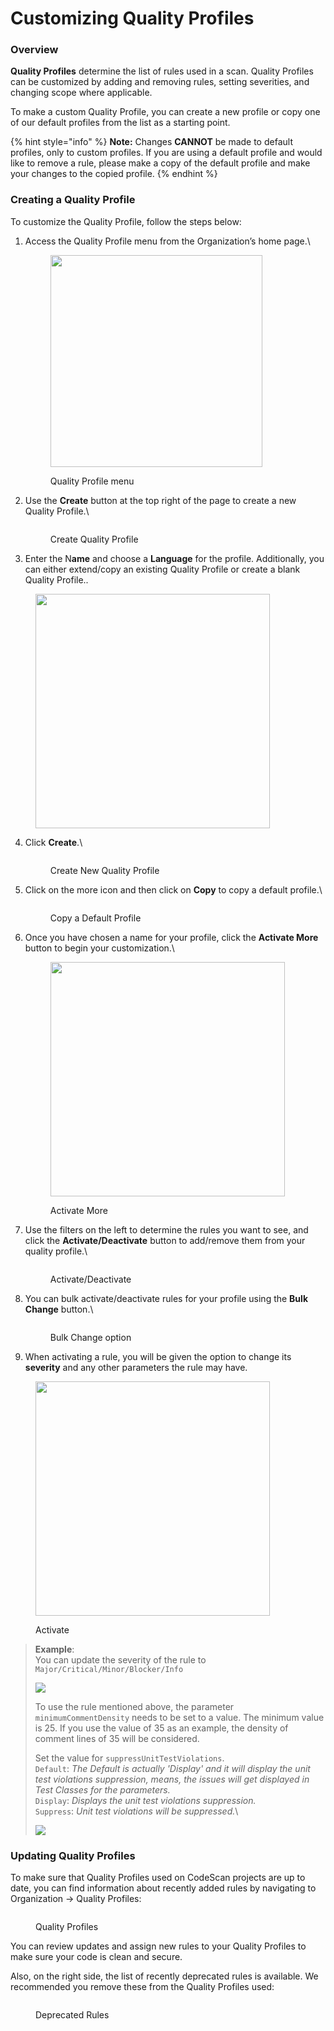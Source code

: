 # Customizing Quality Profiles

### Overview <a href="#overview" id="overview"></a>

**Quality Profiles** determine the list of rules used in a scan. Quality Profiles can be customized by adding and removing rules, setting severities, and changing scope where applicable.

To make a custom Quality Profile, you can create a new profile or copy one of our default profiles from the list as a starting point.

{% hint style="info" %}
**Note:** Changes **CANNOT** be made to default profiles, only to custom profiles. If you are using a default profile and would like to remove a rule, please make a copy of the default profile and make your changes to the copied profile.
{% endhint %}

### Creating a Quality Profile <a href="#creating-a-quality-profile" id="creating-a-quality-profile"></a>

To customize the Quality Profile, follow the steps below:

1.  Access the Quality Profile menu from the Organization’s home page.\


    <figure><img src="../../../.gitbook/assets/image (1726).png" alt="" width="339"><figcaption><p>Quality Profile menu</p></figcaption></figure>
2.  Use the **Create** button at the top right of the page to create a new Quality Profile.\


    <figure><img src="../../../.gitbook/assets/image (1727).png" alt=""><figcaption><p>Create Quality Profile</p></figcaption></figure>
3. Enter the N**ame** and choose a **Language** for the profile. Additionally, you can either extend/copy an existing Quality Profile or create a blank Quality Profile..

<figure><img src="../../../.gitbook/assets/New QP Select 8.7.png" alt="" width="375"><figcaption></figcaption></figure>

4.  Click **Create**.\


    <figure><img src="../../../.gitbook/assets/image (1728).png" alt=""><figcaption><p>Create New Quality Profile</p></figcaption></figure>
5.  Click on the more icon and then click on **Copy** to copy a default profile.\


    <figure><img src="../../../.gitbook/assets/image (1729).png" alt=""><figcaption><p>Copy a Default Profile</p></figcaption></figure>
6.  Once you have chosen a name for your profile, click the **Activate More** button to begin your customization.\


    <figure><img src="../../../.gitbook/assets/image (1730).png" alt="" width="375"><figcaption><p>Activate More</p></figcaption></figure>
7.  Use the filters on the left to determine the rules you want to see, and click the **Activate/Deactivate** button to add/remove them from your quality profile.\


    <figure><img src="../../../.gitbook/assets/image (1731).png" alt=""><figcaption><p>Activate/Deactivate</p></figcaption></figure>
8.  You can bulk activate/deactivate rules for your profile using the **Bulk Change** button.\


    <figure><img src="../../../.gitbook/assets/image (1732).png" alt=""><figcaption><p>Bulk Change option</p></figcaption></figure>
9. When activating a rule, you will be given the option to change its **severity** and any other parameters the rule may have.

<figure><img src="../../../.gitbook/assets/Seveirty 9.2.png" alt="" width="375"><figcaption><p>Activate</p></figcaption></figure>

> **Example**:\
> You can update the severity of the rule to `Major/Critical/Minor/Blocker/Info`
>
> ![](<../../../.gitbook/assets/Severity List 9.3.png>)
>
> To use the rule mentioned above, the parameter `minimumCommentDensity` needs to be set to a value. The minimum value is 25. If you use the value of 35 as an example, the density of comment lines of 35 will be considered.
>
> Set the value for `suppressUnitTestViolations`.\
> `Default`: _The Default is actually 'Display' and it will display the unit test violations suppression, means, the issues will get displayed in Test Classes for the parameters._\
> `Display`: _Displays the unit test violations suppression._\
> `Suppress`: _Unit test violations will be suppressed._\
>
>
> ![](<../../../.gitbook/assets/TestList 9.4.png>)

### Updating Quality Profiles

To make sure that Quality Profiles used on CodeScan projects are up to date, you can find information about recently added rules by navigating to Organization → Quality Profiles:

<figure><img src="../../../.gitbook/assets/Recently Added Rules 9.5.png" alt=""><figcaption><p>Quality Profiles</p></figcaption></figure>

You can review updates and assign new rules to your Quality Profiles to make sure your code is clean and secure.

Also, on the right side, the list of recently deprecated rules is available. We recommended you remove these from the Quality Profiles used:

<figure><img src="../../../.gitbook/assets/Deprecated Rules 9.6.png" alt=""><figcaption><p>Deprecated Rules</p></figcaption></figure>
